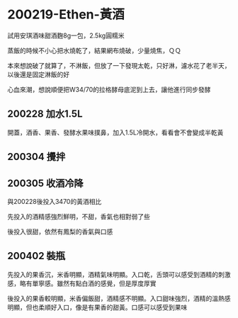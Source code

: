 # 200219-Ethen-黃酒

試用安琪酒味甜酒麴8g一包，2.5kg圓糯米

蒸飯的時候不小心把水燒乾了，結果網布燒破，少量燒焦，ＱＱ

本來想說破了就算了，不淋飯，但放了一下發現太乾，只好淋，濾水花了老半天，以後還是固定淋飯的好

心血來潮，想說順便把W34/70的拉格酵母底泥到上去，讓他進行同步發酵

## 200228 加水1.5L

開蓋，酒香、果香、發酵水果味撲鼻，加入1.5L冷開水，看看會不會變成半乾黃

## 200304 攪拌

## 200305 收酒冷降

與200228後投入3470的黃酒相比

先投入的酒精感強烈鮮明，不甜，香氣也相對弱了些

後投入很甜，依然有鳳梨的香氣與口感

## 200402 裝瓶

先投入的果香沉，米香明顯，酒精氣味明顯。入口乾，舌頭可以感受到酒精的刺激感，略有單寧感。雖然有點白酒的感覺，但是厚度厚實

後投入的果香較明顯，米香偏飯甜，酒精感不明顯。入口甜味強烈，酒精的溫熱感明顯，但也柔順好入口，像是有果香的甜黃。口感可以感受到果味